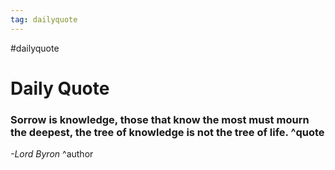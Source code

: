 ```yaml
---
tag: dailyquote
---
```


#dailyquote

# Daily Quote

### Sorrow is knowledge, those that know the most must mourn the deepest, the tree of knowledge is not the tree of life. ^quote
*-Lord Byron* ^author
